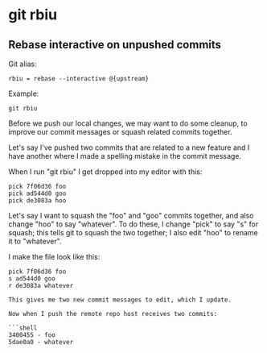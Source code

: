 # git rbiu

## Rebase interactive on unpushed commits

Git alias:

```git
rbiu = rebase --interactive @{upstream}
```

Example:

```shell
git rbiu
```

Before we push our local changes, we may want to do some cleanup,
to improve our commit messages or squash related commits together.

Let's say I've pushed two commits that are related to a new feature and
I have another where I made a spelling mistake in the commit message.

When I run "git rbiu" I get dropped into my editor with this:

```shell
pick 7f06d36 foo
pick ad544d0 goo
pick de3083a hoo
```

Let's say I want to squash the "foo" and "goo" commits together,
and also change "hoo" to say "whatever". To do these, I change "pick"
to say "s" for squash; this tells git to squash the two together;
I also edit "hoo" to rename it to "whatever".

I make the file look like this:

```shell
pick 7f06d36 foo
s ad544d0 goo
r de3083a whatever

This gives me two new commit messages to edit, which I update.

Now when I push the remote repo host receives two commits:

```shell
3400455 - foo
5dae0a0 - whatever
```
